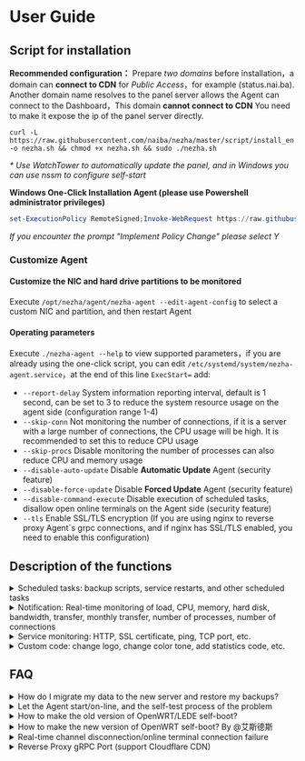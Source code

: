 # User Guide

## Script for installation

**Recommended configuration：** Prepare _two domains_ before installation，a domain can **connect to CDN** for _Public Access_，for example (status.nai.ba). Another domain name resolves to the panel server allows the Agent can connect to the Dashboard，This domain **cannot connect to CDN** You need to make it expose the ip of the panel server directly.

```shell
curl -L https://raw.githubusercontent.com/naiba/nezha/master/script/install_en.sh  -o nezha.sh && chmod +x nezha.sh && sudo ./nezha.sh
```

_\* Use WatchTower to automatically update the panel, and in Windows you can use nssm to configure self-start_

**Windows One-Click Installation Agent (please use Powershell administrator privileges)**

```powershell
set-ExecutionPolicy RemoteSigned;Invoke-WebRequest https://raw.githubusercontent.com/naiba/nezha/master/script/install.ps1 -OutFile C:\install.ps1;powershell.exe C:\install.ps1 dashboard_host:grpc_port secret
```

_If you encounter the prompt "Implement Policy Change" please select Y_

### Customize Agent 

#### Customize the NIC and hard drive partitions to be monitored

Execute `/opt/nezha/agent/nezha-agent --edit-agent-config` to select a custom NIC and partition, and then restart Agent

#### Operating parameters

Execute `./nezha-agent --help` to view supported parameters，if you are already using the one-click script, you can edit `/etc/systemd/system/nezha-agent.service`，at the end of this line `ExecStart=` add:

- `--report-delay` System information reporting interval, default is 1 second, can be set to 3 to reduce the system resource usage on the agent side (configuration range 1-4)
- `--skip-conn` Not monitoring the number of connections, if it is a server with a large number of connections, the CPU usage will be high. It is recommended to set this to reduce CPU usage
- `--skip-procs` Disable monitoring the number of processes can also reduce CPU and memory usage
- `--disable-auto-update` Disable **Automatic Update** Agent (security feature)
- `--disable-force-update` Disable **Forced Update** Agent (security feature)
- `--disable-command-execute` Disable execution of scheduled tasks, disallow open online terminals on the Agent side (security feature)
- `--tls` Enable SSL/TLS encryption (If you are using nginx to reverse proxy Agent´s grpc connections, and if nginx has SSL/TLS enabled, you need to enable this configuration)

## Description of the functions

<details>
    <summary>Scheduled tasks: backup scripts, service restarts, and other scheduled tasks</summary>

Use this feature to periodically back up the server in combination with restic or rclone, or to periodically restart a service to reset the network connection.

</details>

<details>
    <summary>Notification: Real-time monitoring of load, CPU, memory, hard disk, bandwidth, transfer, monthly transfer, number of processes, number of connections</summary>

#### Flexible notification methods

`#NEZHA#` is a panel message placeholder, and the panel will automatically replace the placeholder with the actual message when it triggers a notification

The content of Body is  in `JSON` format：**When the request type is FORM**，the value is in the form of `key:value`，`value` can contain placeholders that will be automatically replaced when notified. **When the request type is JSON** It will only do string substitution and submit to the `URL` directly.

Placeholders can also be placed inside the URL, and it will perform a simple string substitution when requested.

Refer to the example below, it is very flexible.

1. Add notification method

   - Telegram Example, contributed by [@haitau](https://github.com/haitau)

     - Name：Telegram Robot message notification
     - URL：<https://api.telegram.org/botXXXXXX/sendMessage?chat_id=YYYYYY&text=#NEZHA>#
     - Request method: GET
     - Request type: default
     - Body: null
     - URL Parameter acquisition instructions：The XXXXXX in botXXXXXX is the token provided when you follow the official @Botfather in Telegram and enter /newbot to create a new bot. (In the line after _Use this token to access the HTTP API_). The 'bot' are essential. After creating a bot, you need to talk to the BOT in Telegram (send a random message) before you can send a message by using API. YYYYYY is Telegram user's ID, you can get it by talking to the bot @userinfobot.

2. Add an offline notification

   - Name: Offline notifications
   - Rule: `[{"Type":"offline","Duration":10}]`
   - Enable: √

3. Add an notification when the CPU exceeds 50% for 10s **but** the memory usage is below 20% for 20s

   - Name: CPU+RAM
   - Rule: `[{"Type":"cpu","Min":0,"Max":50,"Duration":10},{"Type":"memory","Min":20,"Max":0,"Duration":20}]`
   - Enable: √

#### Description of notification rules

##### Basic Rules

- Type
  - `cpu`、`memory`、`swap`、`disk`
  - `net_in_speed` Inbound speed, `net_out_speed` Outbound speed, `net_all_speed` Inbound + Outbound speed, `transfer_in` Inbound Transfer, `transfer_out` Outbound Transfer, `transfer_all` Total Transfer
  - `offline` Offline monitoring
  - `load1`、`load5`、`load15` load
  - `process_count` Number of processes _Currently, counting the number of processes takes up too many resources and is not supported at the moment_
  - `tcp_conn_count`、`udp_conn_count` Number of connections
- duration：Lasting for a few seconds, the notification will only be triggered when the sampling record reaches 30% or more within a few seconds
- min/max
  - Transfer, network speed, and other values of the same type. Unit is byte (1KB=1024B，1MB = 1024\*1024B)
  - Memory, hard disk, CPU. units are usage percentages
  - No setup required for offline monitoring
- cover `[{"type":"offline","duration":10, "cover":0, "ignore":{"5": true}}]`
  - `0` Cover all, use `ignore` to ignore specific servers
  - `1` Ignore all, use `ignore` to monitoring specific servers
- ignore: `{"1": true, "2":false}` to ignore specific servers, use with `cover`

##### Special: Any-cycle transfer notification

Can be used as monthly transfer notificatin

- type
  - transfer_in_cycle Inbound transfer during the cycle
  - transfer_out_cycle Outbound transfer during the cycle
  - transfer_all_cycle The sum of inbound and outbound transfer during the cycle
- cycle_start Start date of the statistical cycle (can be the start date of your server's billing cycle), the time format is RFC3339, for example, the format in Beijing time zone is`2022-01-11T08:00:00.00+08:00`
- cycle_interval Interval time cycle  (For example, if the cycle is in days and the value is 7, it means that the statistics are counted every 7 days)
- cycle_unit Statistics cycle unit, default `hour`, optional(`hour`, `day`, `week`, `month`, `year`)
- min/max、cover、ignore Please refer to the basic rules to configure
- Example: The server with ID 3 (defined in the `ignore`) is counted on the 15th of each month, and a notification is triggered when the monthly outbound traffic reaches 1TB during the cycle. `[{"type":"transfer_out_cycle","max":1000000000000,"cycle_start":"2022-01-11T08:00:00.00+08:00","cycle_interval":1,"cycle_unit":"month","cover":1,"ignore":{"3":true}}]`
  ![7QKaUx.md.png](https://s4.ax1x.com/2022/01/13/7QKaUx.md.png)

</details>

<details>
    <summary>Service monitoring: HTTP, SSL certificate, ping, TCP port, etc.</summary>

Just go to the `/service` page and click on Add Service Monitor, there are instructions on the form.

</details>

<details>
  <summary>Custom code: change logo, change color tone, add statistics code, etc.</summary>

**Effective only on the visitor's home page.**

- Example of changing the default theme progress bar color

  ```html
  <style>
  .ui.fine.progress> .bar {
      background-color: pink !important;
  }
  </style>
  ```

- Example of modifying DayNight theme progress bar color and footer (by [@hyt-allen-xu](https://github.com/hyt-allen-xu))

  ```html
  <style>
  .ui.fine.progress> .progress-bar {
    background-color: #00a7d0 !important;
  }
  </style>
  <script>
  window.onload = function(){
  var footer=document.querySelector("div.footer-container")
  footer.innerHTML="©2021 "your name" & Powered by "your name"
  footer.style.visibility="visible"
  }
  </script>
  ```

- Example of modifying the logo of the default theme, modifying the footer (by [@iLay1678](https://github.com/iLay1678))

  ```html
  <style>
  .right.menu>a{
  visibility: hidden;
  }
  .footer .is-size-7{
  visibility: hidden;
  }
  .item img{
  visibility: hidden;
  }
  </style>
  <script>
  window.onload = function(){
  var avatar=document.querySelector(".item img")
  var footer=document.querySelector("div.is-size-7")
  footer.innerHTML="Powered by YOUR NAME"
  footer.style.visibility="visible"
  avatar.src="Your square logo link"
  avatar.style.visibility="visible"
  }
  </script>
  ```

- Example of modifying the background image of hotaru theme

  ```html
  <style>
  .hotaru-cover {
     background: url(https://s3.ax1x.com/2020/12/08/DzHv6A.jpg) center;
  }
  </style>
  ```

</details>

## FAQ

<details>
    <summary>How do I migrate my data to the new server and restore my backups?</summary>

1. First use the one-click script and select `Stop Panel`
2. Compress the `/opt/nezha` folder to the same path as the new server
3. Using the one-click script, select `Launch Panel`

</details>

<details>
    <summary>Let the Agent start/on-line, and the self-test process of the problem</summary>

1. Execute `/opt/nezha/agent/nezha-agent -s IP/Domin(Panel IP or Domain not connected to CDN):port(Panel RPC port) -p secret(Agent Secret) -d` Check the logs to see if the timeout is due to a DNS problem or poor network
2. `nc -v domain/IP port(Panel RPC port)` or `telnet domain/IP port(Panel RPC port)` to check if it' s a network problem, check the inbound and outbound firewall between the local machine and the panel server, if you can' t determine the problem you can check it with the port checking tool provided by <https://port.ping.pe/>.
3. If the above steps work and the Agent is online, please try to turn off SELinux on the panel server. [How to close SELinux？](https://www.google.com/search?q=How+to+close+SELinux)

</details>

<details>
    <summary>How to make the old version of OpenWRT/LEDE self-boot?</summary>

Refer to this project: <https://github.com/Erope/openwrt_nezha>

</details>

<details>
    <summary>How to make the new version of OpenWRT self-boot? By @艾斯德斯</summary>

First download the corresponding binary from the release, unzip the zip package and place it in `/root`, then execute `chmod +x /root/nezha-agent` to give it execute access, create file `/etc/init.d/nezha-service`：

```shell
#!/bin/sh /etc/rc.common

START=99
USE_PROCD=1

start_service() {
 procd_open_instance
 procd_set_param command /root/nezha-agent -s Domin/IP:port -p screat -d
 procd_set_param respawn
 procd_close_instance
}

stop_service() {
    killall nezha-agent
}

restart() {
 stop
 sleep 2
 start
}
```

Give it permission to execute `chmod +x /etc/init.d/nezha-service` then start the service `/etc/init.d/nezha-service enable && /etc/init.d/nezha-service start`

</details>

<details>
    <summary>Real-time channel disconnection/online terminal connection failure</summary>

Using a reverse proxy requires special configuration of the WebSocket for the `/ws` and `/terminal` paths to support real-time server status updates and **WebSSH**

- Nginx(Aapanel)：Add the following code to your nginx configuration file

  ```nginx
  server{

      #Some original configurations
      #server_name blablabla...

      location ~ ^/(ws|terminal/.+)$  {
          proxy_pass http://ip:site access port;
          proxy_set_header Upgrade $http_upgrade;
          proxy_set_header Connection "Upgrade";
          proxy_set_header Host $host;
      }

      #Others, such as location blablabla...
  }
  ```

  If you're not using Aapanel, add this code to the `server{}`:

  ```nginx
  location / {
    proxy_pass http://ip:port(Access port);
    proxy_set_header Host $host;
  }
  ```

- CaddyServer v1（v2 no special configuration required）

  ```Caddyfile
  proxy /ws http://ip:8008 {
      websocket
  }
  proxy /terminal/* http://ip:8008 {
      websocket
  }
  ```

</details>

<details>
    <summary>Reverse Proxy gRPC Port (support Cloudflare CDN)</summary>
Use Nginx or Caddy to reverse proxy gRPC

- Nginx configuration files

```nginx
server {
    listen 443 ssl http2;
    listen [::]:443 ssl http2;
    server_name ip-to-dashboard.nai.ba; # The domain name where the Agent connects to Dashboard

    ssl_certificate          /data/letsencrypt/fullchain.pem; # Your domain certificate path
    ssl_certificate_key      /data/letsencrypt/key.pem;       # Your domain's private key path

    underscores_in_headers on;

    location / {
        grpc_read_timeout 300s;
        grpc_send_timeout 300s;
        grpc_pass grpc://localhost:5555;
    }
}
```

- Caddy configuration files

```Caddyfile
ip-to-dashboard.nai.ba:443 { # The domain name where the Agent connects to Dashboard
    reverse_proxy {
        to localhost:5555
        transport http {
            versions h2c 2
        }
    }
}
```

Dashboard Panel Configuration

- First login to the panel and enter the admin panel, go to the settings page, fill in the `CDN Bypassed Domain/IP` with the domain name you configured in Nginx or Caddy, for example `ip-to-dashboard.nai.ba`, and save it.
- Then open the /opt/nezha/dashboard/data/config.yaml file in the panel server and change `proxygrpcport` to the port that Nginx or Caddy is listening on, such as `443` as set in the previous step. Since we have SSL/TLS enabled in Nginx or Caddy, we need to set `tls` to `true`, restart the panel when you are done.

Agent Configuration

- Log in to the admin panel, copy the one-click install command, and execute the one-click install command on the corresponding server to reinstall the agent.

Enable Cloudflare CDN (optional)

According to Cloudflare gRPC requirements: gRPC services must listen on port 443 and must support TLS and HTTP/2.
So if you need to enable CDN, you must use port 443 when configuring Nginx or Caddy reverse proxy gRPC and configure the certificate (Caddy will automatically apply and configure the certificate).

-  Log in to Cloudflare and select the domain you are using. Go to the `Network` page and turn on the `gRPC` switch, then go to the `DNS` page, find the resolution record of the domain with gRPC configuration, and turn on the orange cloud icon to enable CDN.

</details>
